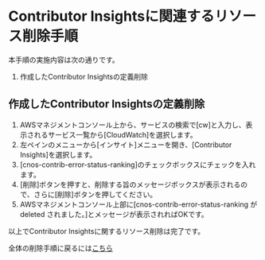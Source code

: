 # Contributor Insightsに関連するリソース削除手順

本手順の実施内容は次の通りです。

1. 作成したContributor Insightsの定義削除

## 作成したContributor Insightsの定義削除

1. AWSマネジメントコンソール上から、サービスの検索で[cw]と入力し、表示されるサービス一覧から[CloudWatch]を選択します。
2. 左ペインのメニューから[インサイト]メニューを開き、[Contributor Insights]を選択します。
3. [cnos-contrib-error-status-ranking]のチェックボックスにチェックを入れます。
4. [削除]ボタンを押すと、削除する旨のメッセージボックスが表示されるので、さらに[削除]ボタンを押してください。
5. AWSマネジメントコンソール上部に[cnos-contrib-error-status-ranking が deleted されました。]とメッセージが表示されればOKです。

以上でContributor Insightsに関するリソース削除は完了です。

全体の削除手順に戻るには[こちら](./README.md)